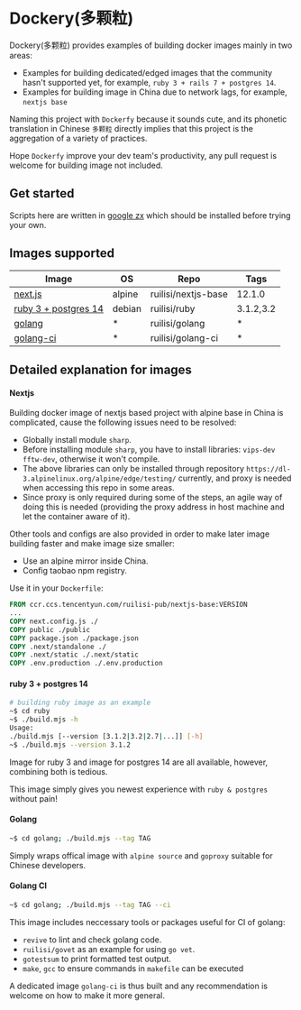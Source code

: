 # Dockery(多颗粒)

Dockery(多颗粒) provides examples of building docker images mainly in two areas: 
* Examples for building dedicated/edged images that the community hasn't supported yet, for example, `ruby 3 + rails 7 + postgres 14`.
* Examples for building image in China due to network lags, for example, `nextjs base`

Naming this project with `Dockerfy` because it sounds cute, and its phonetic translation in Chinese `多颗粒` directly implies that this project is the aggregation of a variety of practices.

Hope `Dockerfy` improve your dev team's productivity, any pull request is welcome for building image not included.

## Get started
Scripts here are written in [google zx](https://github.com/google/zx) which should be installed before trying your own.
## Images supported
| Image                          | OS     | Repo                | Tags      |
| -------------------------------| ------ | ------------------- | --------- |
| [next.js](./nextjs)            | alpine | ruilisi/nextjs-base | 12.1.0    |
| [ruby 3 + postgres 14](./ruby) | debian | ruilisi/ruby        | 3.1.2,3.2 |
| [golang](./golang)             | *     | ruilisi/golang       | *         |
| [golang-ci](./golang)          | *     | ruilisi/golang-ci    | *         |

## Detailed explanation for images
#### Nextjs
Building docker image of nextjs based project with alpine base in China is complicated, cause the following issues need to be resolved:
* Globally install module `sharp`.
* Before installing module `sharp`, you have to install libraries: `vips-dev fftw-dev`, otherwise it won't compile.
* The above libraries can only be installed through repository `https://dl-3.alpinelinux.org/alpine/edge/testing/` currently, and proxy is needed when accessing this repo in some areas.
* Since proxy is only required during some of the steps, an agile way of doing this is needed (providing the proxy address in host machine and let the container aware of it).

Other tools and configs are also provided in order to make later image building faster and make image size smaller:
* Use an alpine mirror inside China.
* Config taobao npm registry.

Use it in your `Dockerfile`:
```Dockerfile
FROM ccr.ccs.tencentyun.com/ruilisi-pub/nextjs-base:VERSION
...
COPY next.config.js ./
COPY public ./public
COPY package.json ./package.json
COPY .next/standalone ./
COPY .next/static ./.next/static
COPY .env.production ./.env.production
```

#### ruby 3 + postgres 14
```sh
# building ruby image as an example
~$ cd ruby 
~$ ./build.mjs -h
Usage:
./build.mjs [--version [3.1.2|3.2|2.7|...]] [-h]
~$ ./build.mjs --version 3.1.2
```
Image for ruby 3 and image for postgres 14 are all available, however, combining both is tedious.

This image simply gives you newest experience with `ruby & postgres` without pain!

#### Golang
```sh
~$ cd golang; ./build.mjs --tag TAG
```
Simply wraps offical image with `alpine source` and `goproxy` suitable for Chinese developers.

#### Golang CI
```sh
~$ cd golang; ./build.mjs --tag TAG --ci
```
This image includes neccessary tools or packages useful for CI of golang:
* `revive` to lint and check golang code.
* `ruilisi/govet` as an example for using `go vet`.
* `gotestsum` to print formatted test output.
* `make`, `gcc` to ensure commands in `makefile` can be executed

A dedicated image `golang-ci` is thus built and any recommendation is welcome on how to make it more general.
